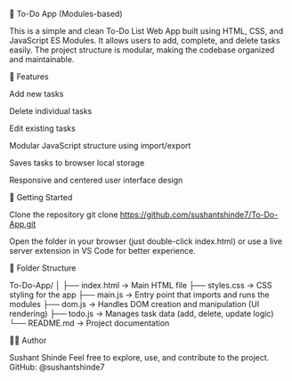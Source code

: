 📝 To-Do App (Modules-based)

This is a simple and clean To-Do List Web App built using HTML, CSS, and JavaScript ES Modules. It allows users to add, complete, and delete tasks easily. The project structure is modular, making the codebase organized and maintainable.

📌 Features

Add new tasks

Delete individual tasks

Edit existing tasks

Modular JavaScript structure using import/export

Saves tasks to browser local storage

Responsive and centered user interface design

🚀 Getting Started

Clone the repository
git clone https://github.com/sushantshinde7/To-Do-App.git

Open the folder in your browser (just double-click index.html)
or use a live server extension in VS Code for better experience.

📁 Folder Structure

To-Do-App/
│
├── index.html → Main HTML file
├── styles.css → CSS styling for the app
├── main.js → Entry point that imports and runs the modules
├── dom.js → Handles DOM creation and manipulation (UI rendering)
├── todo.js → Manages task data (add, delete, update logic)
└── README.md → Project documentation

🙋‍♂️ Author

Sushant Shinde
Feel free to explore, use, and contribute to the project.
GitHub: @sushantshinde7